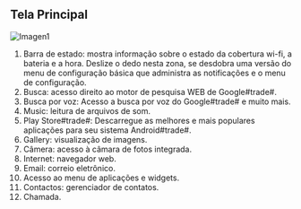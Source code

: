 ## Tela Principal

![Imagen1](http://static.energysistem.com/images/manuals/39594/542d112e7cca1.jpg)

1. Barra de estado: mostra informação sobre o estado da cobertura wi-fi, a bateria e a hora. Deslize o dedo nesta zona,
se desdobra uma versão do menu de configuração básica que administra as notificações e o menu de configuração.
2. Busca: acesso direito ao motor de pesquisa WEB de Google#trade#.
3. Busca por voz: Acesso a busca por voz do Google#trade# e muito mais.
4. Music: leitura de arquivos de som.
5. Play Store#trade#: Descarregue as melhores e mais populares aplicações para seu sistema Android#trade#.
6. Gallery: visualização de imagens.
7. Câmera: acesso à câmara de fotos integrada.
8. Internet: navegador web.
9. Email: correio eletrônico.
10. Acesso ao menu de aplicações e widgets.
11. Contactos: gerenciador de contatos.
12. Chamada.

